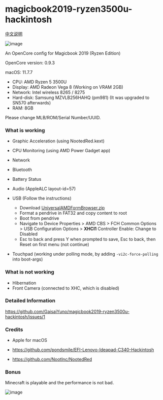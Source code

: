 # magicbook2019-ryzen3500u-hackintosh

[中文说明](/README-CN.md)

![image](https://github.com/GaisaiYuno/magicbook2019-ryzen3500u-hackintosh/assets/52853137/534da580-53c8-4330-a09f-cb8017922020)


An OpenCore config for Magicbook 2019 (Ryzen Edition)

OpenCore version: 0.9.3

macOS: 11.7.7

- CPU: AMD Ryzen 5 3500U
- Display: AMD Radeon Vega 8 (Working on VRAM 2GB)
- Network: Intel wireless 8265 / 8275
- Hard-disk: Samsung MZVLB256HAHQ (pm981) (It was upgraded to SN570 afterwards)
- RAM: 8GB

Please change MLB/ROM/Serial Number/UUID.

### What is working

- Graphic Acceleration (using NootedRed.kext)

* CPU Monitoring (using AMD Power Gadget app)

* Network

* Bluetooth

* Battery Status

* Audio (AppleALC layout-id=57)

* USB (Follow the instructions)
  * Download [UniversalAMDFormBrowser.zip](https://github.com/DavidS95/Smokeless_UMAF/blob/main/UniversalAMDFormBrowser.zip)
  * Format a pendrive in FAT32 and copy content to root
  * Boot from pendrive
  * Navigate to Device Properties > AMD CBS > FCH Common Options > USB Configuration Options > **XHCI1** Controller Enable: Change to Disabled
  * Esc to back and press Y when prompted to save, Esc to back, then Reset on first menu (not continue)
* Touchpad (working under polling mode, by adding `-vi2c-force-polling` into boot-args)


### What is not working

* Hibernation
* Front Camera (connected to XHC, which is disabled)

### Detailed Information

https://github.com/GaisaiYuno/magicbook2019-ryzen3500u-hackintosh/issues/1

### Credits

* Apple for macOS

* https://github.com/pondsmile/EFI-Lenovo-Ideapad-C340-Hackintosh

* https://github.com/NootInc/NootedRed


### Bonus

Minecraft is playable and the performance is not bad.

![image](https://github.com/GaisaiYuno/magicbook2019-ryzen3500u-hackintosh/assets/52853137/e9563f13-3126-458d-a530-9e122be0324d)


